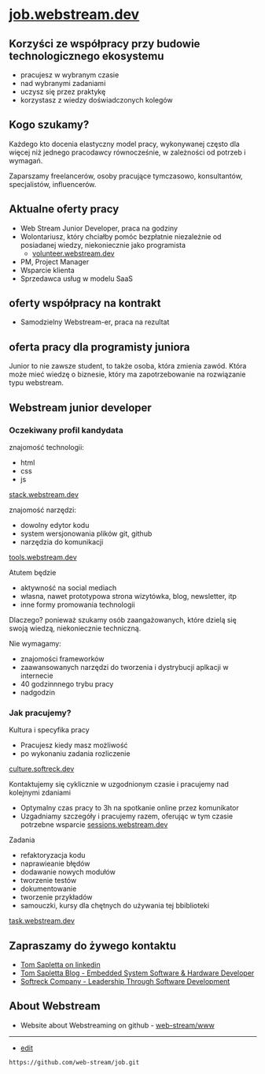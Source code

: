 # [job.webstream.dev](https://job.webstream.dev/)

## Korzyści ze współpracy przy budowie technologicznego ekosystemu

+ pracujesz w wybranym czasie
+ nad wybranymi zadaniami
+ uczysz się przez praktykę
+ korzystasz z wiedzy doświadczonych kolegów


## Kogo szukamy?

Każdego kto docenia elastyczny model pracy, wykonywanej często dla więcej niż jednego pracodawcy równocześnie, w zależności od potrzeb i wymagań. 

Zaparszamy freelancerów, osoby pracujące tymczasowo, konsultantów, specjalistów, influencerów. 


## Aktualne oferty pracy

+ Web Stream Junior Developer, praca na godziny
+ Wolontariusz, który chciałby pomóc bezpłatnie niezależnie od posiadanej wiedzy, niekoniecznie jako programista
  + [volunteer.webstream.dev](https://volunteer.webstream.dev)
+ PM, Project Manager
+ Wsparcie klienta
+ Sprzedawca usług w modelu SaaS

## oferty współpracy na kontrakt
+ Samodzielny Webstream-er, praca na rezultat

## oferta pracy dla programisty juniora

Junior to nie zawsze student,
to także osoba, która zmienia zawód.
Która może mieć wiedzę o biznesie, który ma zapotrzebowanie na rozwiązanie typu webstream.


## Webstream junior developer

### Oczekiwany profil kandydata

znajomość technologii:

+ html
+ css
+ js

[stack.webstream.dev](https://stack.webstream.dev)


znajomość narzędzi:

+ dowolny edytor kodu
+ system wersjonowania plików git, github
+ narzędzia do komunikacji
 
[tools.webstream.dev](https://tools.webstream.dev)
 
 
Atutem będzie 

+ aktywność na social mediach
+ własna, nawet prototypowa strona wizytówka, blog, newsletter, itp
+ inne formy promowania technologii 

Dlaczego?
ponieważ szukamy osób zaangażowanych, które dzielą się swoją wiedzą, niekoniecznie techniczną.


Nie wymagamy:

+ znajomości frameworków
+ zaawansowanych narzędzi do tworzenia i dystrybucji aplkacji w internecie
+ 40 godzinnnego trybu pracy
+ nadgodzin


### Jak pracujemy?

Kultura i specyfika pracy

+ Pracujesz kiedy masz możliwość
+ po wykonaniu zadania rozliczenie

[culture.softreck.dev](https://culture.softreck.dev)


Kontaktujemy się cyklicznie w uzgodnionym czasie i pracujemy nad kolejnymi zdaniami

+ Optymalny czas pracy to 3h na spotkanie online przez komunikator
+ Uzgadniamy szczegóły i pracujemy razem, oferując w tym czasie potrzebne wsparcie
[sessions.webstream.dev](https://sessions.webstream.dev)


Zadania

+ refaktoryzacja kodu
+ naprawieanie błędów
+ dodawanie nowych modułów
+ tworzenie testów
+ dokumentowanie
+ tworzenie przykładów
+ samouczki, kursy dla chętnych do używania tej bbiblioteki

[task.webstream.dev](https://task.webstream.dev)


## Zapraszamy do żywego kontaktu

+ [Tom Sapletta on linkedin](https://www.linkedin.com/in/tom-sapletta-com/)
+ [Tom Sapletta Blog - Embedded System Software & Hardware Developer](https://tom.sapletta.com/)
+ [Softreck Company - Leadership Through Software Development](https://softreck.com/)

## About Webstream

+  Website about Webstreaming on github - [web-stream/www](https://github.com/web-stream/www)


---
+ [edit](https://github.com/web-stream/job/edit/main/README.md)

```
https://github.com/web-stream/job.git
```

